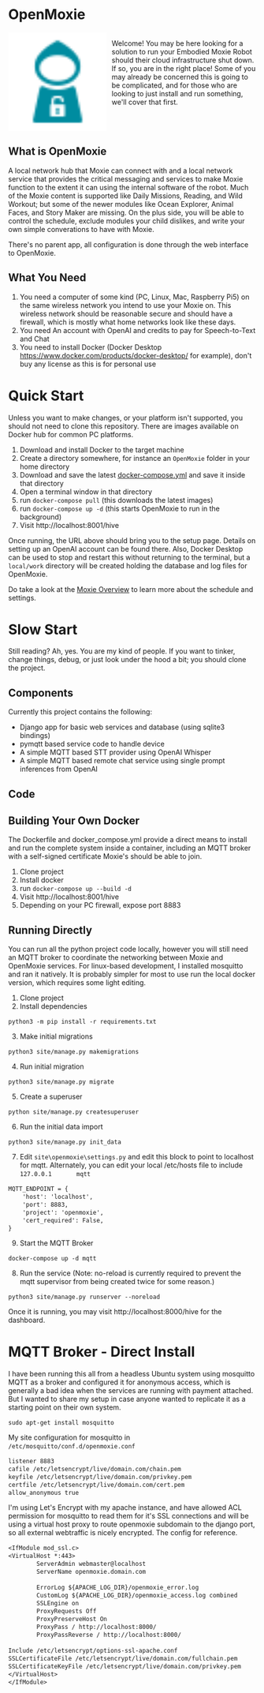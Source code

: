 # OpenMoxie
<div style="display: flex; align-items: flex-start;">
  <img src="./site/static/hive/openmoxie_logo.svg" width="200" height="200">
  <p style="margin-left: 10px;">
Welcome!  You may be here looking for a solution to run your Embodied Moxie Robot
should their cloud infrastructure shut down.  If so, you are in the right place!  Some
of you may already be concerned this is going to be complicated, and for those who
are looking to just install and run something, we'll cover that first.
  </p>
</div>

## What is OpenMoxie

A local network hub that Moxie can connect with and a local network service that provides the critical messaging
and services to make Moxie function to the extent it can using the internal software of the robot.  Much of the
Moxie content is supported like Daily Missions, Reading, and Wild Workout; but some of the newer modules like Ocean
Explorer, Animal Faces, and Story Maker are missing.  On the plus side, you will be able to control the schedule,
exclude modules your child dislikes, and write your own simple converations to have with Moxie.

There's no parent app, all configuration is done through the web interface to OpenMoxie.

## What You Need

1.  You need a computer of some kind (PC, Linux, Mac, Raspberry Pi5) on the same wireless network you intend to use
your Moxie on.  This wireless network should be reasonable secure and should have a firewall, which is mostly what
home networks look like these days.
2. You need An account with OpenAI and credits to pay for Speech-to-Text and Chat
3. You need to install Docker (Docker Desktop https://www.docker.com/products/docker-desktop/ for example), don't buy any license as this is for personal use

# Quick Start

Unless you want to make changes, or your platform isn't supported, you should not need to clone this
repository.  There are images available on Docker hub for common PC platforms.

1. Download and install Docker to the target machine
2. Create a directory somewhere, for instance an `OpenMoxie` folder in your home directory
3. Download and save the latest [docker-compose.yml](./docker-compose.yml) and save it inside that directory
4. Open a terminal window in that directory
5. run `docker-compose pull` (this downloads the latest images)
6. run `docker-compose up -d` (this starts OpenMoxie to run in the background)
7. Visit http://localhost:8001/hive

Once running, the URL above should bring you to the setup page.  Details on setting up an OpenAI
account can be found there.  Also, Docker Desktop can be used to stop and restart this without returning
to the terminal, but a `local/work` directory will be created holding the database and log files for OpenMoxie.

Do take a look at the [Moxie Overview](MoxieOverview.md) to learn more about the schedule and settings.

# Slow Start

Still reading?  Ah, yes.  You are my kind of people. If you want to tinker, change things, debug, or
just look under the hood a bit; you should clone the project.

## Components

Currently this project contains the following:

* Django app for basic web services and database (using sqlite3 bindings)
* pymqtt based service code to handle device
* A simple MQTT based STT provider using OpenAI Whisper
* A simple MQTT based remote chat service using single prompt inferences from OpenAI

## Code 

## Building Your Own Docker

The Dockerfile and docker_compose.yml provide a direct means to install and run the complete
system inside a container, including an MQTT broker with a self-signed certificate Moxie's should
be able to join.

1. Clone project
2. Install docker
3. run `docker-compose up --build -d`
4. Visit http://localhost:8001/hive
5. Depending on your PC firewall, expose port 8883

## Running Directly

You can run all the python project code locally, however you will still need an MQTT broker to coordinate
the networking between Moxie and OpenMoxie services.  For linux-based development, I installed mosquitto and
ran it natively.  It is probably simpler for most to use run the local docker version, which requires some
light editing.

1. Clone project
2. Install dependencies
```
python3 -m pip install -r requirements.txt
```
3. Make initial migrations
```
python3 site/manage.py makemigrations
```
4. Run initial migration
```
python3 site/manage.py migrate
```
5. Create a superuser 
```
python site/manage.py createsuperuser
```
6. Run the initial data import
```
python3 site/manage.py init_data
```
7. Edit `site\openmoxie\settings.py` and edit this block to point to localhost for mqtt.  Alternately, you can edit your local /etc/hosts file to include `127.0.0.1       mqtt`
```
MQTT_ENDPOINT = {
    'host': 'localhost',
    'port': 8883,
    'project': 'openmoxie',
    'cert_required': False,
}
```
9. Start the MQTT Broker
```
docker-compose up -d mqtt
```
8. Run the service (Note: no-reload is currently required to prevent the mqtt supervisor from being created twice for some reason.)
```
python3 site/manage.py runserver --noreload
```

Once it is running, you may visit http://localhost:8000/hive for the dashboard.

# MQTT Broker - Direct Install

I have been running this all from a headless Ubuntu system using mosquitto MQTT as a broker and configured it for anonymous
access, which is generally a bad idea when the services are running with payment attached.  But I wanted to share my setup
in case anyone wanted to replicate it as a starting point on their own system.

```
sudo apt-get install mosquitto
```

My site configuration for mosquitto in `/etc/mosquitto/conf.d/openmoxie.conf`
```
listener 8883
cafile /etc/letsencrypt/live/domain.com/chain.pem
keyfile /etc/letsencrypt/live/domain.com/privkey.pem
certfile /etc/letsencrypt/live/domain.com/cert.pem
allow_anonymous true
```

I'm using Let's Encrypt with my apache instance, and have allowed ACL permission for mosquitto to read them for it's SSL connections and
will be using a virtual host proxy to route openmoxie subdomain to the django port, so all external webtraffic is nicely encrypted.  The
config for reference.

```
<IfModule mod_ssl.c>
<VirtualHost *:443>
        ServerAdmin webmaster@localhost
        ServerName openmoxie.domain.com

        ErrorLog ${APACHE_LOG_DIR}/openmoxie_error.log
        CustomLog ${APACHE_LOG_DIR}/openmoxie_access.log combined
        SSLEngine on
        ProxyRequests Off
        ProxyPreserveHost On
        ProxyPass / http://localhost:8000/
        ProxyPassReverse / http://localhost:8000/

Include /etc/letsencrypt/options-ssl-apache.conf
SSLCertificateFile /etc/letsencrypt/live/domain.com/fullchain.pem
SSLCertificateKeyFile /etc/letsencrypt/live/domain.com/privkey.pem
</VirtualHost>
</IfModule>
```
